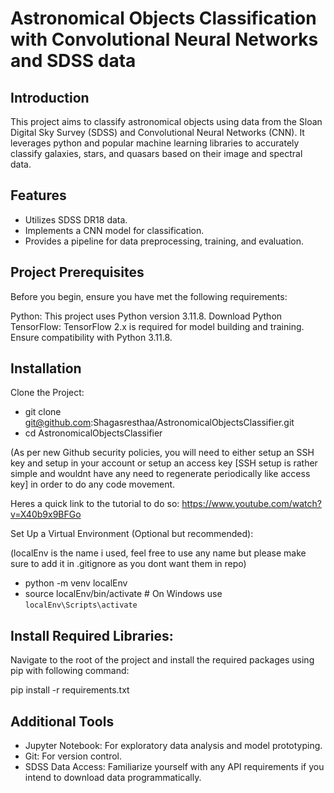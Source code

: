 # Astronomical Objects Classification with Convolutional Neural Networks and SDSS data

## Introduction

This project aims to classify astronomical objects using data from the Sloan Digital Sky Survey (SDSS) and Convolutional Neural Networks (CNN). It leverages python and popular machine learning libraries to accurately classify galaxies, stars, and quasars based on their image and spectral data.

## Features

- Utilizes SDSS DR18 data.
- Implements a CNN model for classification.
- Provides a pipeline for data preprocessing, training, and evaluation.

## Project Prerequisites

Before you begin, ensure you have met the following requirements:

Python: This project uses Python version 3.11.8. Download Python
TensorFlow: TensorFlow 2.x is required for model building and training. Ensure compatibility with Python 3.11.8.

## Installation

Clone the Project:

- git clone git@github.com:Shagasresthaa/AstronomicalObjectsClassifier.git
- cd AstronomicalObjectsClassifier

(As per new Github security policies, you will need to either setup an SSH key and setup in your account or setup an access key [SSH setup is rather simple and wouldnt have any need to regenerate periodically like access key] in order to do any code movement.

Heres a quick link to the tutorial to do so: https://www.youtube.com/watch?v=X40b9x9BFGo

Set Up a Virtual Environment (Optional but recommended):

(localEnv is the name i used, feel free to use any name but please make sure to add it in .gitignore as you dont want them in repo)

- python -m venv localEnv
- source localEnv/bin/activate  # On Windows use `localEnv\Scripts\activate`

## Install Required Libraries:

Navigate to the root of the project and install the required packages using pip with following command:

pip install -r requirements.txt

## Additional Tools

- Jupyter Notebook: For exploratory data analysis and model prototyping.
- Git: For version control.
- SDSS Data Access: Familiarize yourself with any API requirements if you intend to download data programmatically.

